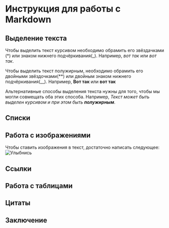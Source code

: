# Инструкция для работы с Markdown

## Выделение текста

Чтобы выделить текст курсивом необходимо обрамить его звёздачками (*) или знаком нижнего подчёркивания(_). Например, *вот так* или _вот так_.

Чтобы выделить текст полужирным, необходимо обрамить его двойными звёздочками(**) или двойным знаком нижнего подчёркивания(__). Например, **Вот так** или __вот так__

Альтернативные способы выделения текста нужны для того, чтобы мы могли совмещать оба этих способа. Например, _Текст может быть выделен курсивом и при этом быть **полужирным**_.

## Списки

## Работа с изображениями

Чтобы ставить изображения в текст, достаточно написать следующее:
![Улыбнись](IMG_2847.jpg)

## Ссылки

## Работа с таблицами

## Цитаты

## Заключение

